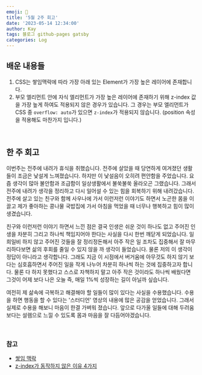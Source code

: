 ```yaml
---
emoji: 👋
title: '5월 2주 회고'
date: '2023-05-14 12:34:00'
author: Kay
tags: 블로그 github-pages gatsby
categories: Log
---
```


## 배운 내용들

1. CSS는 쌓임맥락에 따라 가장 아래 있는 Element가 가장 높은 레이어에 존재합니다.
2. 부모 엘리먼트 안에 자식 엘리먼트가 가장 높은 레이어에 존재하기 위해 z-index 값을 가장 높게 하여도 적용되지 않은 경우가 있습니다. 그 경우는 부모 엘리먼트가 CSS 중 `overflow: auto`가 있으면 `z-index`가 적용되지 않습니다. (position 속성을 적용해도 마찬가지 입니다.)

<br>

## 한 주 회고

이번주는 전주에 내려가 휴식을 취했습니다. 전주에 살았을 때 당연하게 여겨졌던 생활들이 조금은 낯설게 느껴졌습니다. 하지만 이 낯설음이 오히려 편안함을 주었습니다. 요즘 생각이 많아 불안함과 조급함이 일상생활에서 불쑥불쑥 올라오곤 그랬습니다. 그래서 전주에 내려가 생각을 정리하고 다시 일어설 수 있는 힘을 회복하기 위해 내려갔습니다. 전주에 살고 있는 친구와 함께 사우나에 가서 이런저런 이야기도 하면서 노곤한 몸을 이끌고 제가 좋아하는 콩나물 국밥집에 가서 아침을 먹었을 때 너무나 행복하고 힘이 많이 생겼습니다.

친구와 이런저런 이야기 하면서 느낀 점은 결국 인생은 쉬운 것이 하나도 없고 주어진 인생을 차분히 그리고 하나씩 책임지어야 한다는 사실을 다시 한번 깨닫게 되었습니다. 일희일비 하지 않고 주어진 것들을 잘 정리정돈해서 아주 작은 일 조차도 집중해서 잘 마무리하다보면 삶의 후회를 줄일 수 있지 않을 까 생각이 들었습니다. 물론 저의 이 생각이 정답이 아니라고 생각합니다. 그래도 지금 이 시점에서 버거움에 아무것도 하지 않기 보다는 심호흡하면서 주어진 일을 작게 나누어 차분히 하나씩 하는 것에 집중하고자 합니다. 물론 다 하지 못했다고 스스로 자책하지 말고 아주 작은 것이라도 하나씩 배웠다면 그것이 어제 보다 나은 오늘 즉, 매일 1%씩 성장하는 길이 아닐까 싶습니다.

여전히 제 삶속에 극복하고 해결해야 할 일들이 많이 있다는 사실을 수용했습니다. 수용을 하면 행동을 할 수 있다는 '스터디언' 영상의 내용에 많은 공감을 얻었습니다. 그래서 실제로 수용을 해보니 마음이 한결 가벼워 졌습니다. 앞으로 다가올 일들에 대해 두려움 보다는 설렘으로 느낄 수 있도록 몸과 마음을 잘 다듬어야겠습니다.

<br>

### 참고

- [쌓임 맥락](https://developer.mozilla.org/ko/docs/Web/CSS/CSS_Positioning/Understanding_z_index/The_stacking_context)
- [z-index가 동작하지 않은 이유 4가지](https://erwinousy.medium.com/z-index%EA%B0%80-%EB%8F%99%EC%9E%91%ED%95%98%EC%A7%80%EC%95%8A%EB%8A%94-%EC%9D%B4%EC%9C%A0-4%EA%B0%80%EC%A7%80-%EA%B7%B8%EB%A6%AC%EA%B3%A0-%EA%B3%A0%EC%B9%98%EB%8A%94-%EB%B0%A9%EB%B2%95-d5097572b82f)

```toc

```
